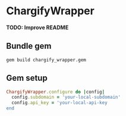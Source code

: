 # ChargifyWrapper

**TODO: Improve README**

## Bundle gem

```
gem build chargify_wrapper.gem
```

## Gem setup

```ruby
ChargifyWrapper.configure do |config|
  config.subdomain = 'your-local-subdomain'
  config.api_key = 'your-local-api-key
end
```
